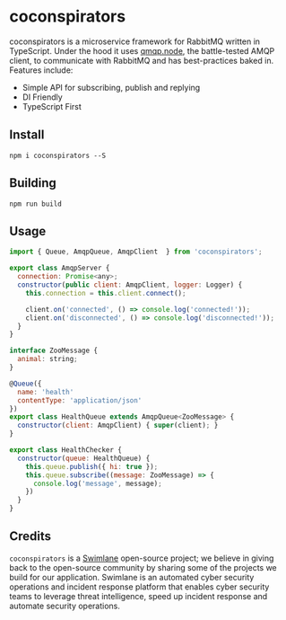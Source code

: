 # coconspirators
coconspirators is a microservice framework for RabbitMQ written in TypeScript. Under the hood it uses 
[qmqp.node](https://github.com/squaremo/amqp.node), the battle-tested AMQP client, to communicate
with RabbitMQ and has best-practices baked in. Features include:

- Simple API for subscribing, publish and replying
- DI Friendly
- TypeScript First

## Install
`npm i coconspirators --S`

## Building
`npm run build`

## Usage
```javascript
import { Queue, AmqpQueue, AmqpClient  } from 'coconspirators';

export class AmqpServer {
  connection: Promise<any>;
  constructor(public client: AmqpClient, logger: Logger) {
    this.connection = this.client.connect();

    client.on('connected', () => console.log('connected!'));
    client.on('disconnected', () => console.log('disconnected!'));
  }
}

interface ZooMessage {
  animal: string;
}

@Queue({
  name: 'health'
  contentType: 'application/json'
})
export class HealthQueue extends AmqpQueue<ZooMessage> {
  constructor(client: AmqpClient) { super(client); }
}

export class HealthChecker {
  constructor(queue: HealthQueue) {
    this.queue.publish({ hi: true });
    this.queue.subscribe((message: ZooMessage) => {
      console.log('message', message);
    })
  }
}
```

## Credits
`coconspirators` is a [Swimlane](http://swimlane.com) open-source project; we believe in giving back to the open-source community by sharing some of the projects we build for our application. Swimlane is an automated cyber security operations and incident response platform that enables cyber security teams to leverage threat intelligence, speed up incident response and automate security operations.
